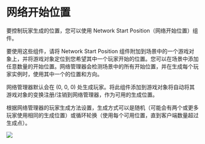 # 网络开始位置

要控制玩家生成的位置，您可以使用 Network Start Position（网络开始位置）组件。

要使用这些组件，请将 Network Start Position 组件附加到场景中的一个游戏对象上，并将游戏对象定位到您希望其中一个玩家开始的位置。您可以在场景中添加任意数量的开始位置。网络管理器会检测场景中的所有开始位置，并在生成每个玩家实例时，使用其中一个的位置和方向。

网络管理器默认会在 (0, 0, 0) 处生成玩家。将此组件添加到游戏对象将自动将其游戏对象的变换注册/注销到网络管理器，作为可用的生成位置。

根据网络管理器的玩家生成方法设置，生成方式可以是随机（可能会有两个或更多玩家使用相同的生成位置）或循环轮换（使用每个可用位置，直到客户端数量超过生成点）。

![](<../../.gitbook/assets/image (90).png>)
